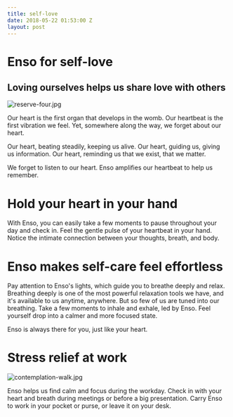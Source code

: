 ```yaml
---
title: self-love
date: 2018-05-22 01:53:00 Z
layout: post
---
```


# Enso for self-love
## Loving ourselves helps us share love with others
![reserve-four.jpg](/uploads/reserve-four.jpg)

Our heart is the first organ that develops in the womb. Our heartbeat is the first vibration we feel. Yet, somewhere along the way, we forget about our heart. 

Our heart, beating steadily, keeping us alive. Our heart, guiding us, giving us information. Our heart, reminding us that we exist, that we matter.

We forget to listen to our heart. Enso amplifies our heartbeat to help us remember. 

# Hold your heart in your hand

With Enso, you can easily take a few moments to pause throughout your day and check in. Feel the gentle pulse of your heartbeat in your hand. Notice the intimate connection between your thoughts, breath, and body. 

# Enso makes self-care feel effortless

Pay attention to Enso's lights, which guide you to breathe deeply and relax. Breathing deeply is one of the most powerful relaxation tools we have, and it's available to us anytime, anywhere. But so few of us are tuned into our breathing. Take a few moments to inhale and exhale, led by Enso. Feel yourself drop into a calmer and more focused state.

Enso is always there for you, just like your heart. 

# Stress relief at work 
![contemplation-walk.jpg](/uploads/contemplation-walk.jpg)

Enso helps us find calm and focus during the workday. Check in with your heart and breath during meetings or before a big presentation. Carry Enso to work in your pocket or purse, or leave it on your desk. 


